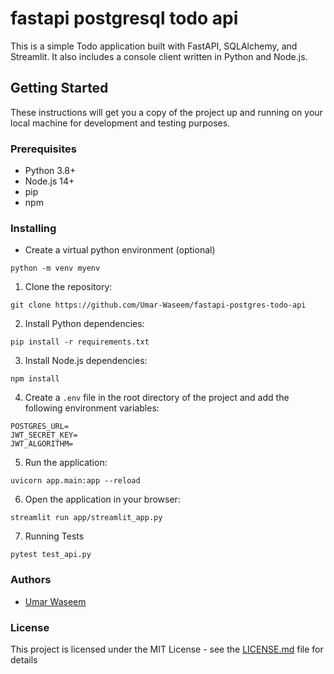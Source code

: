 # fastapi postgresql todo api

This is a simple Todo application built with FastAPI, SQLAlchemy, and Streamlit. It also includes a console client written in Python and Node.js.

## Getting Started

These instructions will get you a copy of the project up and running on your local machine for development and testing purposes.

### Prerequisites

- Python 3.8+
- Node.js 14+
- pip
- npm

### Installing

- Create a virtual python environment (optional)

```console
python -m venv myenv
```

1. Clone the repository:

```console
git clone https://github.com/Umar-Waseem/fastapi-postgres-todo-api
```

2. Install Python dependencies:

```console
pip install -r requirements.txt
```

3. Install Node.js dependencies:

```console
npm install
```

4. Create a `.env` file in the root directory of the project and add the following environment variables:

```env
POSTGRES_URL=
JWT_SECRET_KEY=
JWT_ALGORITHM=
```

5. Run the application:

```console
uvicorn app.main:app --reload
```

6. Open the application in your browser:

```console
streamlit run app/streamlit_app.py
```

7. Running Tests

```console
pytest test_api.py
```

### Authors

- [Umar Waseem](https://github.com/Umar-Waseem)

### License

This project is licensed under the MIT License - see the [LICENSE.md](https://github.com/Umar-Waseem/fastapi-postgres-todo-api/blob/main/LICENSE) file for details
